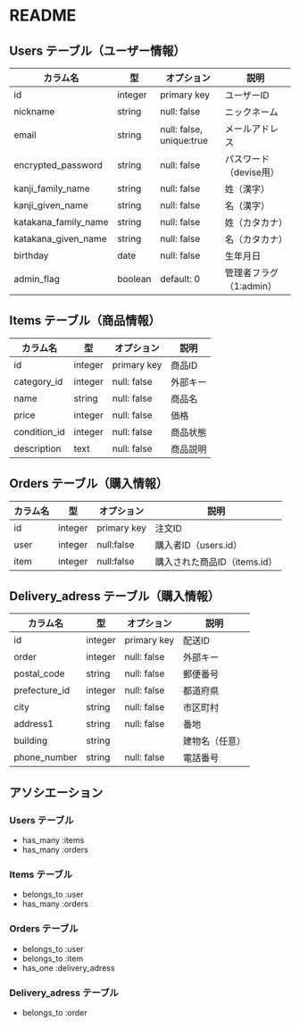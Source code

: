 # README

## Users テーブル（ユーザー情報）
| カラム名                   | 型       | オプション                     | 説明               |
| ---------------------- | ------- | ------------------------- | ---------------- |
| id                     | integer | primary key               | ユーザーID           |
| nickname               | string  | null: false               | ニックネーム           |
| email                  | string  | null: false, unique\:true | メールアドレス          |
| encrypted\_password    | string  | null: false               | パスワード（devise用）   |
| kanji\_family\_name    | string  | null: false               | 姓（漢字）            |
| kanji\_given\_name     | string  | null: false               | 名（漢字）            |
| katakana\_family\_name | string  | null: false               | 姓（カタカナ）          |
| katakana\_given\_name  | string  | null: false               | 名（カタカナ）          |
| birthday               | date    | null: false               | 生年月日             |
| admin\_flag            | boolean | default: 0                | 管理者フラグ（1\:admin） |

## Items テーブル（商品情報）
| カラム名            | 型       | オプション              | 説明              |
| --------------- | ------- | ------------------ | --------------- |
| id              | integer | primary key        | 商品ID            |
| category\_id   | integer | null: false        | 外部キー   |
| name            | string  | null: false        | 商品名             |
| price           | integer | null: false        | 価格              |
| condition\_id  | integer | null: false        | 商品状態    |
| description     | text    | null: false        | 商品説明            |

## Orders テーブル（購入情報）
| カラム名            | 型       | オプション              | 説明                  |
| --------------- | ------- | ------------------ | ------------------- |
| id              | integer | primary key        | 注文ID                |
| user        | integer | null:false | 購入者ID（users.id）     |
| item        | integer | null:false | 購入された商品ID（items.id） |


## Delivery_adress テーブル（購入情報）
| カラム名            | 型       | オプション              | 説明                  |
| --------------- | ------- | ------------------ | ------------------- |
| id    | integer | primary key        | 配送ID                |
| order    | integer | null: false        |外部キー                |
| postal\_code  | string | null: false | 郵便番号          |
| prefecture_id    | integer | null: false | 都道府県 |
| city          | string | null: false | 市区町村          |
| address1      | string | null: false | 番地            |
| building      | string |             | 建物名（任意）       |
| phone\_number | string | null: false | 電話番号          |


## アソシエーション
### Users テーブル
* has_many :items
* has_many :orders

### Items テーブル
* belongs_to :user
* has_many :orders

### Orders テーブル
* belongs_to :user
* belongs_to :item
* has_one :delivery_adress

### Delivery_adress テーブル
* belongs_to :order